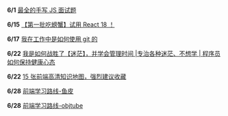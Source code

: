 **6/1** [ 最全的手写 JS 面试题](https://juejin.cn/post/6968713283884974088#heading-24)

**6/15** [ 【第一批吃螃蟹】试用 React 18 ！](https://juejin.cn/post/6973222013028532237)

**6/17** [ 我在工作中是如何使用 git 的](https://juejin.cn/post/6974184935804534815)

**6/22** [我是如何战胜了【迷茫】，并学会管理时间 |专治各种迷茫、不想学 | 程序员如何保持健康心态](https://www.bilibili.com/video/BV1Df4y1t7eD)

**6/22** [ 15 张前端高清知识地图，强烈建议收藏](https://juejin.cn/post/6976157870014332935)

**6/28** [前端学习路线-鱼皮](https://code-learning-gamma.vercel.app/#/./%E5%AD%A6%E4%B9%A0%E8%B7%AF%E7%BA%BF/%E9%B1%BC%E7%9A%AE%E5%87%BA%E5%93%81-%E5%89%8D%E7%AB%AF%E5%AD%A6%E4%B9%A0%E8%B7%AF%E7%BA%BF)

**6/28** [前端学习路线-objtube](https://objtube.gitee.io/front-end-roadmap/#/)
